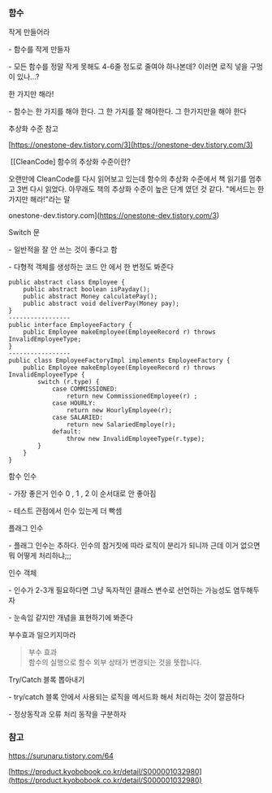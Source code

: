 
### 함수 

작게 만들어라 

\- 함수를 작게 만들자 

\- 모든 함수를 정말 작게 못해도 4-6줄 정도로 줄여야 하나본데? 이러면 로직 넣을 구멍이 있나...?

한 가지만 해라! 

\- 함수는 한 가지를 해야 한다. 그 한 가지를 잘 해야한다. 그 한가지만을 해야 한다

추상화 수준 참고 

[https://onestone-dev.tistory.com/3](https://onestone-dev.tistory.com/3)

 [\[CleanCode\] 함수의 추상화 수준이란?

오랜만에 CleanCode를 다시 읽어보고 있는데 함수의 추상화 수준에서 책 읽기를 멈추고 3번 다시 읽었다. 아무래도 책의 추상화 수준이 높은 단계 였던 것 같다. "메서드는 한 가지만 해라!"라는 말

onestone-dev.tistory.com](https://onestone-dev.tistory.com/3)

Switch 문 

\- 일반적을 잘 안 쓰는 것이 좋다고 함 

\- 다형적 객체를 생성하는 코드 안 에서 한 번정도 봐준다 

```
public abstract class Employee {
	public abstract boolean isPayday();
	public abstract Money calculatePay();
	public abstract void deliverPay(Money pay);
}
-----------------
public interface EmployeeFactory {
	public Employee makeEmployee(EmployeeRecord r) throws InvalidEmployeeType; 
}
-----------------
public class EmployeeFactoryImpl implements EmployeeFactory {
	public Employee makeEmployee(EmployeeRecord r) throws InvalidEmployeeType {
		switch (r.type) {
			case COMMISSIONED:
				return new CommissionedEmployee(r) ;
			case HOURLY:
				return new HourlyEmployee(r);
			case SALARIED:
				return new SalariedEmploye(r);
			default:
				throw new InvalidEmployeeType(r.type);
		} 
	}
}
```

함수 인수 

\- 가장 좋은거 인수 0 , 1 , 2 이 순서대로 안 좋아짐 

\- 테스트 관점에서 인수 있는게 더 빡셈 

플래그 인수 

\- 플래그 인수는 추하다. 인수의 참거짓에 따라 로직이 분리가 되니까 근데 이거 없으면 뭐 어떻게 처리하냐;;; 

인수 객체 

\- 인수가 2-3개 필요하다면 그냥 독자적인 클래스 변수로 선언하는 가능성도 염두해두자

\- 눈속임 같지만 개념을 표현하기에 봐준다 

부수효과 일으키지마라 

> 부수 효과  
> 함수의 실행으로 함수 외부 상태가 변경되는 것을 뜻합니다.

Try/Catch 블록 뽑아내기 

\- try/catch 블록 안에서 사용되는 로직을 메서드화 해서 처리하는 것이 깔끔하다

\- 정상동작과 오류 처리 동작을 구분하자 

### 참고
https://surunaru.tistory.com/64

[https://product.kyobobook.co.kr/detail/S000001032980](https://product.kyobobook.co.kr/detail/S000001032980)

